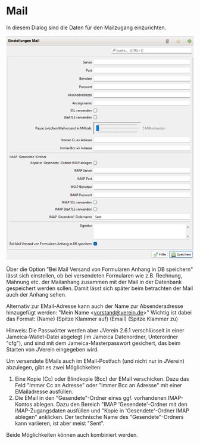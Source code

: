 # Mail

In diesem Dialog sind die Daten für den Mailzugang einzurichten.

![](img/Mail.png)

Über die Option "Bei Mail Versand von Formularen Anhang in DB speichern" lässt sich einstellen, ob bei versendeten Formularen wie z.B. Rechnung, Mahnung etc. der Mailanhang zusammen mit der Mail in der Datenbank gespeichert werden sollen. Damit lässt sich später beim betrachten der Mail auch der Anhang sehen.

Alternativ zur EMail-Adresse kann auch der Name zur Absenderadresse hinzugefügt werden: "Mein Name &lt;vorstand@verein.de&gt;" Wichtig ist dabei das Format: \(Name\) \(Spitze Klammer auf\) \(Email\) \(Spitze Klammer zu\)

Hinweis: Die Passwörter werden aber JVerein 2.6.1 verschlüsselt in einer Jameica-Wallet-Datei abgelegt \(im Jameica Datenordner, Unterordner "cfg"\), und sind mit dem Jameica-Masterpasswort gesichert, das beim Starten von JVerein eingegeben wird.

Um versendete EMails auch im EMail-Postfach \(und nicht nur in JVerein\) abzulegen, gibt es zwei Möglichkeiten:

1. Eine Kopie \(Cc\) oder Blindkopie \(Bcc\) der EMail verschicken. Dazu das Feld "Immer Cc an Adresse" oder "Immer Bcc an Adresse" mit einer EMailadresse ausfüllen.
2. Die EMail in den "Gesendete"-Ordner eines ggf. vorhandenen IMAP-Kontos ablegen. Dazu den Bereich "IMAP 'Gesendete'-Ordner mit den IMAP-Zugangsdaten ausfüllen und "Kopie in 'Gesendete'-Ordner IMAP ablegen" anklicken. Der technische Name des "Gesendete"-Ordners kann variieren, ist aber meist "Sent".

Beide Möglichkeiten können auch kombiniert werden.
